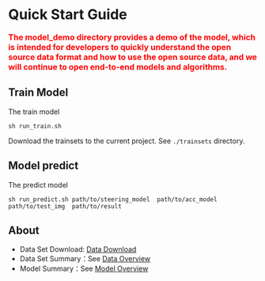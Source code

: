 # Quick Start Guide
**<font color=##FF0000 size=3>The model_demo directory provides a demo of the model, which is intended for developers to quickly understand the open source data format and how to use the open source data, and we will continue to open end-to-end models and algorithms.</font>**
## Train Model

The train model

	sh run_train.sh
Download the trainsets to the current project.  See `./trainsets` directory.

## Model predict

The predict model

	sh run_predict.sh path/to/steering_model  path/to/acc_model  path/to/test_img  path/to/result

## About
* Data Set Download: [Data Download](https://console.bce.baidu.com/apollo/task/download#/apollo/home)
* Data Set Summary：See  [Data Overview](https://github.com/ApolloAuto/apollo/blob/master/modules/e2e/model/data_overview.md)
* Model Summary：See  [Model Overview](https://github.com/ApolloAuto/apollo/blob/master/modules/e2e/model/model_overview.md)